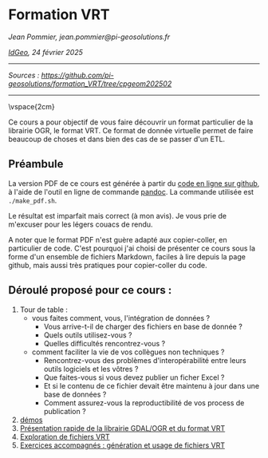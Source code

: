 # Formation VRT
_Jean Pommier, jean.pommier@pi-geosolutions.fr_

_[IdGeo](https://www.idgeo.fr/), 24 février 2025_

---

_Sources : https://github.com/pi-geosolutions/formation_VRT/tree/cpgeom202502_

---

\vspace{2cm}

Ce cours a pour objectif de vous faire découvrir un format particulier de la librairie OGR, le format VRT. Ce format de donnée virtuelle permet de faire beaucoup de choses et dans bien des cas de se passer d'un ETL.

## Préambule

La version PDF de ce cours est générée à partir du [code en ligne sur github](https://github.com/pi-geosolutions/formation_VRT/tree/cpgeom202402), à l'aide de l'outil en ligne de commande [pandoc](https://pandoc.org/). La commande utilisée est `./make_pdf.sh`.

Le résultat est imparfait mais correct (à mon avis). Je vous prie de m'excuser pour les légers couacs de rendu.

A noter que le format PDF n'est guère adapté aux copier-coller, en particulier de code. C'est pourquoi j'ai choisi de présenter ce cours sous la forme d'un ensemble de fichiers Markdown, faciles à lire depuis la page github, mais aussi très pratiques pour copier-coller du code.

## Déroulé proposé pour ce cours :

1. Tour de table : 
    - vous faites comment, vous, l'intégration de données ?
        - Vous arrive-t-il de charger des fichiers en base de donnée ?
        - Quels outils utilisez-vous ?
        - Quelles difficultés rencontrez-vous ?
    - comment faciliter la vie de vos collègues non techniques ?
        - Rencontrez-vous des problèmes d'interopérabilité entre leurs outils logiciels et les vôtres ?
        - Que faites-vous si vous devez publier un ficher Excel ?
        - Et si le contenu de ce fichier devait être maintenu à jour dans une base de données ?
        - Comment assurez-vous la reproductibilité de vos process de publication ?
1. [démos](demos/README.md)
1. [Présentation rapide de la librairie GDAL/OGR et du format VRT](ogr_et_vrt.md)
1. [Exploration de fichiers VRT](samples/README.md)
1. [Exercices accompagnés : génération et usage de fichiers VRT](exercices/README.md)

